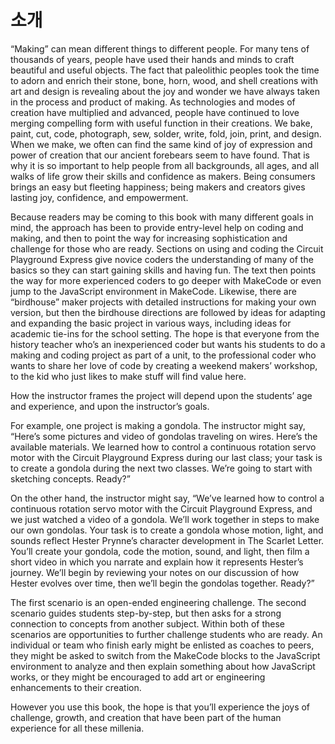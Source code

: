 # 소개

“Making” can mean different things to different people. For many tens of thousands of years, people have used their hands and minds to craft beautiful and useful objects. The fact that paleolithic peoples took the time to adorn and enrich their stone, bone, horn, wood, and shell creations with art and design is revealing about the joy and wonder we have always taken in the process and product of making. As technologies and modes of creation have multiplied and advanced, people have continued to love merging compelling form with useful function in their creations. We bake, paint, cut, code, photograph, sew, solder, write, fold, join, print, and design. When we make, we often can find the same kind of joy of expression and power of creation that our ancient forebears seem to have found. That is why it is so important to help people from all backgrounds, all ages, and all walks of life grow their skills and confidence as makers. Being consumers brings an easy but fleeting happiness; being makers and creators gives lasting joy, confidence, and empowerment.

Because readers may be coming to this book with many different goals in mind, the approach has been to provide entry-level help on coding and making, and then to point the way for increasing sophistication and challenge for those who are ready. Sections on using and coding the Circuit Playground Express give novice coders the understanding of many of the basics so they can start gaining skills and having fun. The text then points the way for more experienced coders to go deeper with MakeCode or even jump to the JavaScript environment in MakeCode. Likewise, there are “birdhouse” maker projects with detailed instructions for making your own version, but then the birdhouse directions are followed by ideas for adapting and expanding the basic project in various ways, including ideas for academic tie-ins for the school setting. The hope is that everyone from the history teacher who’s an inexperienced coder but wants his students to do a making and coding project as part of a unit, to the professional coder who wants to share her love of code by creating a weekend makers’ workshop, to the kid who just likes to make stuff will find value here.

How the instructor frames the project will depend upon the students’ age and experience, and upon the instructor’s goals.

For example, one project is making a gondola. The instructor might say, “Here’s some pictures and video of gondolas traveling on wires. Here’s the available materials. We learned how to control a continuous rotation servo motor with the Circuit Playground Express during our last class; your task is to create a gondola during the next two classes. We’re going to start with sketching concepts. Ready?”

On the other hand, the instructor might say, “We’ve learned how to control a continuous rotation servo motor with the Circuit Playground Express, and we just watched a video of a gondola. We’ll work together in steps to make our own gondolas. Your task is to create a gondola whose motion, light, and sounds reflect Hester Prynne’s character development in The Scarlet Letter. You’ll create your gondola, code the motion, sound, and light, then film a short video in which you narrate and explain how it represents Hester’s journey. We’ll begin by reviewing your notes on our discussion of how Hester evolves over time, then we’ll begin the gondolas together. Ready?”

The first scenario is an open-ended engineering challenge. The second scenario guides students step-by-step, but then asks for a strong connection to concepts from another subject. Within both of these scenarios are opportunities to further challenge students who are ready. An individual or team who finish early might be enlisted as coaches to peers, they might be asked to switch from the MakeCode blocks to the JavaScript environment to analyze and then explain something about how JavaScript works, or they might be encouraged to add art or engineering enhancements to their creation.

However you use this book, the hope is that you’ll experience the joys of challenge, growth, and creation that have been part of the human experience for all these millenia.